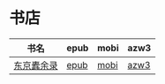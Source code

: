 # 书店

| 书名 | epub | mobi | azw3 |
| --- | --- | --- | --- |
| [东京蠹余录](http://ct.dalanmei.com/f/31084289-572092609-ddc8ae) | [epub](http://ct.dalanmei.com/f/31084289-572092609-ddc8ae) | [mobi](http://ct.dalanmei.com/f/31084289-571727293-607d99) | [azw3](http://ct.dalanmei.com/f/31084289-572114022-f65dbe) |
